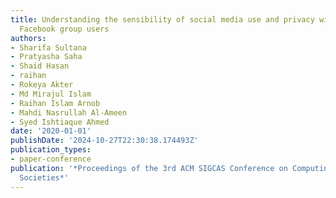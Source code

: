 ```yaml
---
title: Understanding the sensibility of social media use and privacy with Bangladeshi
  Facebook group users
authors:
- Sharifa Sultana
- Pratyasha Saha
- Shaid Hasan
- raihan
- Rokeya Akter
- Md Mirajul Islam
- Raihan Islam Arnob
- Mahdi Nasrullah Al-Ameen
- Syed Ishtiaque Ahmed
date: '2020-01-01'
publishDate: '2024-10-27T22:30:38.174493Z'
publication_types:
- paper-conference
publication: '*Proceedings of the 3rd ACM SIGCAS Conference on Computing and Sustainable
  Societies*'
---
```

